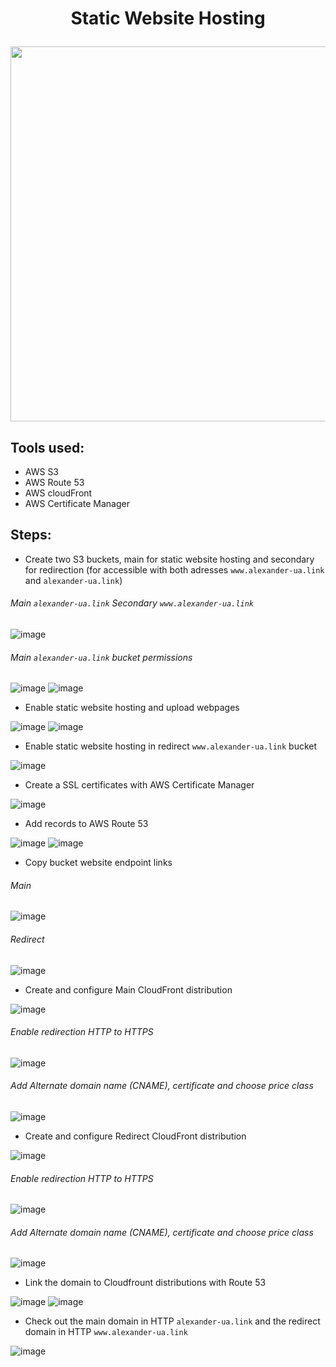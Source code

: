 # <p align="center">Static Website Hosting</p>

<p align="center">
  <img width="600" height00" src="https://user-images.githubusercontent.com/99510843/191122900-4862e803-3396-4f20-89be-0a2a6e2fd9b6.png">
</p>


## Tools used:

- AWS S3  
- AWS Route 53  
- AWS cloudFront
- AWS Certificate Manager

## Steps:

- Create two S3 buckets, main for static website hosting and secondary for redirection (for accessible with both adresses ```www.alexander-ua.link``` and ```alexander-ua.link```)
###### Main ```alexander-ua.link``` Secondary ```www.alexander-ua.link```

![image](https://user-images.githubusercontent.com/99510843/176698516-b7944660-1e22-4a79-823b-b023b78fafe1.png)

###### Main ```alexander-ua.link``` bucket permissions 

![image](https://user-images.githubusercontent.com/99510843/176699959-13375df7-6750-43eb-b0f9-af2f2827f66b.png)
![image](https://user-images.githubusercontent.com/99510843/176699712-419faaa1-a092-40f5-98b1-618fcce56ab2.png)

- Enable static website hosting and upload webpages

![image](https://user-images.githubusercontent.com/99510843/176700384-2a8d27a6-6b6f-40a2-9460-d4d57c1b2146.png)
![image](https://user-images.githubusercontent.com/99510843/176701041-6de14e3d-3a12-411d-8ac9-14ad0e73aff6.png)

- Enable static website hosting in redirect ```www.alexander-ua.link``` bucket

![image](https://user-images.githubusercontent.com/99510843/176701414-d01dc4a4-7d1b-44fa-a3d1-2a8039f46a69.png)

- Create a SSL certificates with AWS Certificate Manager

![image](https://user-images.githubusercontent.com/99510843/176703880-7eb85f6e-799a-4bf7-8244-a0acfb759568.png)

- Add records to AWS Route 53 

![image](https://user-images.githubusercontent.com/99510843/176704312-b81e92d2-437c-4ba7-afbb-94f72b30e007.png)
![image](https://user-images.githubusercontent.com/99510843/176704551-58f7bb5d-8310-4c6d-b1a2-3b5fb678af1d.png)

- Copy bucket website endpoint links 
###### Main
![image](https://user-images.githubusercontent.com/99510843/176704961-40c3b583-2220-4aa5-a10a-145278016d2a.png)
###### Redirect
![image](https://user-images.githubusercontent.com/99510843/176705140-37c47233-885b-4dbe-9d10-07344f121ea9.png)

- Create and configure Main CloudFront distribution

![image](https://user-images.githubusercontent.com/99510843/176705979-583d350f-78e3-4988-be16-c9b7807e1322.png)
###### Enable redirection HTTP to HTTPS
![image](https://user-images.githubusercontent.com/99510843/176706105-323a5884-6b0f-4018-9186-e349da1d8fd5.png)
###### Add Alternate domain name (CNAME), certificate and choose price class
![image](https://user-images.githubusercontent.com/99510843/176706534-bb755be5-b25c-431b-a65c-94fce84562a6.png)

- Create and configure Redirect CloudFront distribution

![image](https://user-images.githubusercontent.com/99510843/176708897-47f93aea-42ec-476e-b1e1-ac555b429e58.png)
###### Enable redirection HTTP to HTTPS
![image](https://user-images.githubusercontent.com/99510843/176706105-323a5884-6b0f-4018-9186-e349da1d8fd5.png)
###### Add Alternate domain name (CNAME), certificate and choose price class
![image](https://user-images.githubusercontent.com/99510843/176709541-d87eb84c-af97-41f0-8632-42f0de00a886.png)

- Link the domain to Cloudfrount distributions with Route 53

![image](https://user-images.githubusercontent.com/99510843/176710639-d974492c-9649-42ce-9931-fe6789caf5f6.png)
![image](https://user-images.githubusercontent.com/99510843/176710697-e8dd197d-438e-4068-a00a-9847032d8a3a.png)

- Check out the main domain in HTTP ```alexander-ua.link``` and the redirect domain in HTTP ```www.alexander-ua.link```

![image](https://user-images.githubusercontent.com/99510843/176711181-6da130b0-4116-4578-85a9-fd17c592c5aa.png)











